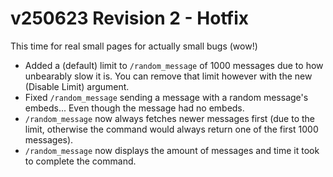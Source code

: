 # v250623 Revision 2 - Hotfix
This time for real small pages for actually small bugs (wow!)

- Added a (default) limit to `/random_message` of 1000 messages due to how unbearably slow it is. You can remove that limit however with the new (Disable Limit) argument.
- Fixed `/random_message` sending a message with a random message's embeds... Even though the message had no embeds.
- `/random_message` now always fetches newer messages first (due to the limit, otherwise the command would always return one of the first 1000 messages).
- `/random_message` now displays the amount of messages and time it took to complete the command.
